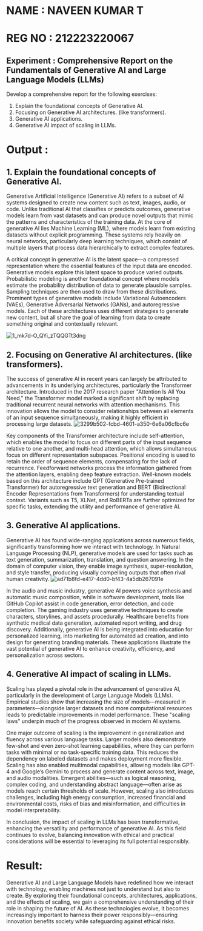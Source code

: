 # NAME : NAVEEN KUMAR T
# REG NO : 212223220067
## Experiment : Comprehensive Report on the Fundamentals of Generative AI and Large Language Models (LLMs)
Develop a comprehensive report for the following exercises:
1.	Explain the foundational concepts of Generative AI. 
2.	Focusing on Generative AI architectures. (like transformers).
3.	Generative AI applications.
4.	Generative AI impact of scaling in LLMs.

# Output :
## 1.	Explain the foundational concepts of Generative AI. 
Generative Artificial Intelligence (Generative AI) refers to a subset of AI systems designed to create new content such as text, images, audio, or code. Unlike traditional AI that classifies or predicts outcomes, generative models learn from vast datasets and can produce novel outputs that mimic the patterns and characteristics of the training data. At the core of generative AI lies Machine Learning (ML), where models learn from existing datasets without explicit programming. These systems rely heavily on neural networks, particularly deep learning techniques, which consist of multiple layers that process data hierarchically to extract complex features.

A critical concept in generative AI is the latent space—a compressed representation where the essential features of the input data are encoded. Generative models explore this latent space to produce varied outputs. Probabilistic modeling is another foundational concept where models estimate the probability distribution of data to generate plausible samples. Sampling techniques are then used to draw from these distributions. Prominent types of generative models include Variational Autoencoders (VAEs), Generative Adversarial Networks (GANs), and autoregressive models. Each of these architectures uses different strategies to generate new content, but all share the goal of learning from data to create something original and contextually relevant.

![1_mk7d-O_QYi_zTQQGTt3dng](https://github.com/user-attachments/assets/3692941a-767a-4a9f-a82b-6e9e8e88e319)

## 2.	Focusing on Generative AI architectures. (like transformers).
The success of generative AI in recent years can largely be attributed to advancements in its underlying architectures, particularly the Transformer architecture. Introduced in the 2017 research paper "Attention Is All You Need," the Transformer model marked a significant shift by replacing traditional recurrent neural networks with attention mechanisms. This innovation allows the model to consider relationships between all elements of an input sequence simultaneously, making it highly efficient in processing large datasets.
                                                                   ![3299b502-fcbd-4601-a350-6e6a06cfbc6e](https://github.com/user-attachments/assets/e623ec9d-51e3-4c36-9059-d18e4b849b8d)

Key components of the Transformer architecture include self-attention, which enables the model to focus on different parts of the input sequence relative to one another, and multi-head attention, which allows simultaneous focus on different representation subspaces. Positional encoding is used to retain the order of sequence elements, compensating for the lack of recurrence. Feedforward networks process the information gathered from the attention layers, enabling deep feature extraction. Well-known models based on this architecture include GPT (Generative Pre-trained Transformer) for autoregressive text generation and BERT (Bidirectional Encoder Representations from Transformers) for understanding textual context. Variants such as T5, XLNet, and RoBERTa are further optimized for specific tasks, extending the utility and performance of generative AI.

## 3.	Generative AI applications.
Generative AI has found wide-ranging applications across numerous fields, significantly transforming how we interact with technology. In Natural Language Processing (NLP), generative models are used for tasks such as text generation, summarization, translation, and question answering. In the domain of computer vision, they enable image synthesis, super-resolution, and style transfer, producing visually compelling outputs that often rival human creativity.
                                                                     ![ad71b8fd-e417-4dd0-bf43-4a5db267091e](https://github.com/user-attachments/assets/9c07f6eb-6c34-483c-86d5-f8c5c352d72f)


In the audio and music industry, generative AI powers voice synthesis and automatic music composition, while in software development, tools like GitHub Copilot assist in code generation, error detection, and code completion. The gaming industry uses generative techniques to create characters, storylines, and assets procedurally. Healthcare benefits from synthetic medical data generation, automated report writing, and drug discovery. Additionally, generative AI is being integrated into education for personalized learning, into marketing for automated ad creation, and into design for generating branding materials. These applications illustrate the vast potential of generative AI to enhance creativity, efficiency, and personalization across sectors.

## 4.	Generative AI impact of scaling in LLMs.
Scaling has played a pivotal role in the advancement of generative AI, particularly in the development of Large Language Models (LLMs). Empirical studies show that increasing the size of models—measured in parameters—alongside larger datasets and more computational resources leads to predictable improvements in model performance. These "scaling laws" underpin much of the progress observed in modern AI systems.

One major outcome of scaling is the improvement in generalization and fluency across various language tasks. Larger models also demonstrate few-shot and even zero-shot learning capabilities, where they can perform tasks with minimal or no task-specific training data. This reduces the dependency on labeled datasets and makes deployment more flexible. Scaling has also enabled multimodal capabilities, allowing models like GPT-4 and Google’s Gemini to process and generate content across text, image, and audio modalities. Emergent abilities—such as logical reasoning, complex coding, and understanding abstract language—often arise as models reach certain thresholds of scale. However, scaling also introduces challenges, including high energy consumption, increased financial and environmental costs, risks of bias and misinformation, and difficulties in model interpretability.

In conclusion, the impact of scaling in LLMs has been transformative, enhancing the versatility and performance of generative AI. As this field continues to evolve, balancing innovation with ethical and practical considerations will be essential to leveraging its full potential responsibly.



# Result:
Generative AI and Large Language Models have redefined how we interact with technology, enabling machines not just to understand but also to create. By exploring their foundational concepts, architectures, applications, and the effects of scaling, we gain a comprehensive understanding of their role in shaping the future of AI. As these technologies evolve, it becomes increasingly important to harness their power responsibly—ensuring innovation benefits society while safeguarding against ethical risks.
